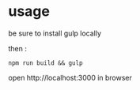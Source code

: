 # usage

be sure to install gulp locally

then :

`npm run build && gulp`

open http://localhost:3000 in browser
